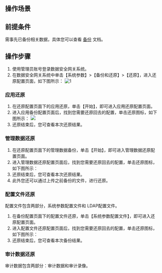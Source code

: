 ## 操作场景


## 前提条件
需事先已备份相关数据，具体您可以查看 [备份](https://cloud.tencent.com/document/product/1025/32391) 文档。


## 操作步骤
1. 使用管理员账号登录数据安全网关系统。
2. 在数据安全网关系统中单击【系统参数】>【备份和还原】>【还原】，进入还原配置页面，如下图所示：
![1](https://main.qcloudimg.com/raw/908b683ab9b670ab339ba6be40f55f8f.png)

### 应用还原
1. 在还原配置页面下的应用还原，单击【开始】，即可进入应用还原配置页面。
2. 进入应用备份配置页面后，找到您需要还原回去的配置，单击还原图标，如下图所示：
![](https://main.qcloudimg.com/raw/d2048ac4d235209a54d052a0eabf4b18.png)
3. 还原结束后，您可查看本次还原结果。


### 管理数据还原
1. 在还原配置页面下的管理数据备份，单击【开始】，即可进入管理数据还原配置页面。
2. 进入管理数据还原配置页面后，找到您需要还原回去的配置，单击还原图标，如下图所示：
3. 还原结束后，您可查看本次还原结果。
4. 此外您还可以通过上传之前备份的文件，进行还原。


### 配置文件还原
配置文件包含两部分，系统参数配置文件和 LDAP配置文件。
1. 在备份配置页面下的配置文件还原，单击【系统参数配置文件】，即可进入还原配置页面。
2. 进入配置文件还原配置页面后，找到您需要还原回去的配置，单击还原图标，如下图所示：
3. 还原结束后，您可查看本次备份结果。



### 审计数据还原
审计数据包含两部分：审计数据和审计录像。
